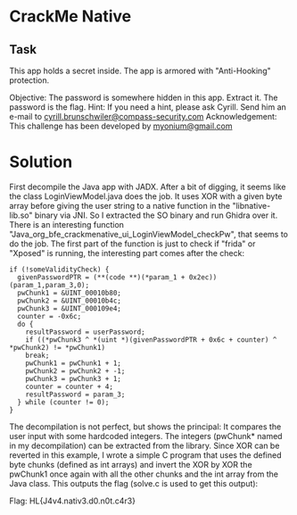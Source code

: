 # CrackMe Native

## Task
This app holds a secret inside. The app is armored with "Anti-Hooking" protection.

Objective: The password is somewhere hidden in this app. Extract it. The password is the flag.
Hint: If you need a hint, please ask Cyrill. Send him an e-mail to cyrill.brunschwiler@compass-security.com
Acknowledgement: This challenge has been developed by myonium@gmail.com

# Solution

First decompile the Java app with JADX. After a bit of digging, it seems like the class LoginViewModel.java does the job. It uses XOR with a given byte array before giving the user string to a native function in the "libnative-lib.so" binary via JNI. So I extracted the SO binary and run Ghidra over it. There is an interesting function "Java_org_bfe_crackmenative_ui_LoginViewModel_checkPw", that seems to do the job. The first part of the function is just to check if "frida" or "Xposed" is running, the interesting part comes after the check:

```
if (!someValidityCheck) {
  givenPasswordPTR = (**(code **)(*param_1 + 0x2ec))(param_1,param_3,0);
  pwChunk1 = &UINT_00010b80;
  pwChunk2 = &UINT_00010b4c;
  pwChunk3 = &UINT_000109e4;
  counter = -0x6c;
  do {
    resultPassword = userPassword;
    if ((*pwChunk3 ^ *(uint *)(givenPasswordPTR + 0x6c + counter) ^ *pwChunk2) != *pwChunk1)
    break;
    pwChunk1 = pwChunk1 + 1;
    pwChunk2 = pwChunk2 + -1;
    pwChunk3 = pwChunk3 + 1;
    counter = counter + 4;
    resultPassword = param_3;
  } while (counter != 0);
}
```

The decompilation is not perfect, but shows the principal: It compares the user input with some hardcoded integers. The integers (pwChunk* named in my decompilation) can be extracted from the library. Since XOR can be reverted in this example, I wrote a simple C program that uses the defined byte chunks (defined as int arrays) and invert the XOR by XOR the pwChunk1 once again with all the other chunks and the int array from the Java class. This outputs the flag (solve.c is used to get this output):

Flag: HL{J4v4.nativ3.d0.n0t.c4r3}
